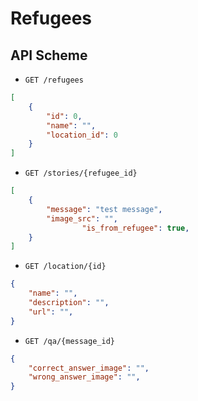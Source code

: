 # Refugees

## API Scheme

- `GET /refugees`

```json
[
    {
        "id": 0,
        "name": "",
        "location_id": 0
    }
]
```

- `GET /stories/{refugee_id}`

```json
[
    {
        "message": "test message",
        "image_src": "",
				"is_from_refugee": true,
    }
]
```

- `GET /location/{id}`

```json
{
    "name": "",
    "description": "",
    "url": "",
}
```

- `GET /qa/{message_id}`

```json
{
    "correct_answer_image": "",
    "wrong_answer_image": "",
}
